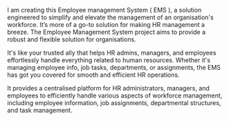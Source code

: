 I am creating this Employee management System ( EMS ), a solution engineered to simplify and elevate the management of an organisation's workforce. It’s more of a go-to solution for making HR management a breeze. The Employee Management System project aims to provide a robust and flexible solution for organisations.

It's like your trusted ally that helps HR admins, managers, and employees effortlessly handle everything related to human resources. Whether it's managing employee info, job tasks, departments, or assignments, the EMS has got you covered for smooth and efficient HR operations.

It provides a centralised platform for HR administrators, managers, and employees to efficiently handle various aspects of workforce management, including employee information, job assignments, departmental structures, and task management.
